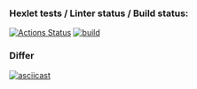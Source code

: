 ### Hexlet tests / Linter status / Build status:
[![Actions Status](https://github.com/IvanVyargizov/java-project-lvl2/workflows/hexlet-check/badge.svg)](https://github.com/IvanVyargizov/java-project-lvl2/actions)
[![build](https://github.com/IvanVyargizov/java-project-lvl2/actions/workflows/build-check.yml/badge.svg)](https://github.com/IvanVyargizov/java-project-lvl2/actions/workflows/build-check.yml)
### Differ
[![asciicast](https://asciinema.org/a/eDMGb22jiUyKmCH4xciqLJsTd.svg)](https://asciinema.org/a/eDMGb22jiUyKmCH4xciqLJsTd)
